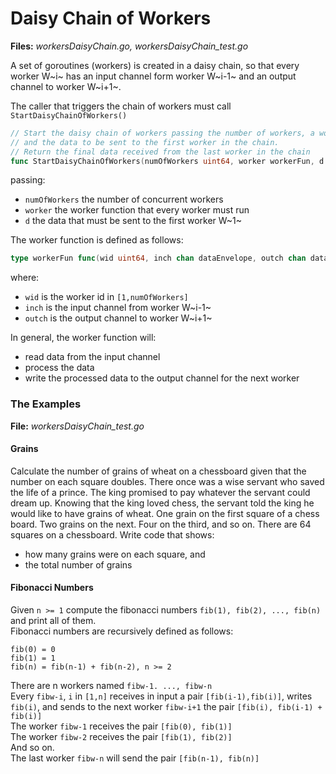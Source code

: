 # Daisy Chain of Workers

**Files:** *workersDaisyChain.go, workersDaisyChain_test.go*

A set of goroutines (workers) is created in a daisy chain, so that every worker W~i~ has an input channel form worker W~i-1~ and an output channel to worker W~i+1~.

The caller that triggers the chain of workers must call `StartDaisyChainOfWorkers()`

```go
// Start the daisy chain of workers passing the number of workers, a workerFun,
// and the data to be sent to the first worker in the chain.
// Return the final data received from the last worker in the chain
func StartDaisyChainOfWorkers(numOfWorkers uint64, worker workerFun, d dataEnvelope) dataEnvelope
```
passing:

- `numOfWorkers` the number of concurrent workers
- `worker` the worker function that every worker must run
- `d` the data that must be sent to the first worker W~1~

The worker function is defined as follows:
```go
type workerFun func(wid uint64, inch chan dataEnvelope, outch chan dataEnvelope)
```
where:

- `wid` is the worker id in `[1,numOfWorkers]`
- `inch` is the input channel from worker W~i-1~
- `outch` is the output channel to worker W~i+1~

In general, the worker function will:

- read data from the input channel
- process the data
- write the processed data to the output channel for the next worker


### The Examples

**File:** *workersDaisyChain_test.go*

#### Grains
Calculate the number of grains of wheat on a chessboard given that the number on each square doubles.
There once was a wise servant who saved the life of a prince.
The king promised to pay whatever the servant could dream up.
Knowing that the king loved chess, the servant told the king he would like to have grains of wheat. One grain on the first square of a chess board. Two grains on the next. Four on the third, and so on.
There are 64 squares on a chessboard.
Write code that shows:

- how many grains were on each square, and
- the total number of grains

#### Fibonacci Numbers
Given `n >= 1` compute the fibonacci numbers `fib(1), fib(2), ..., fib(n)` and print all of them.  
Fibonacci numbers are recursively defined as follows:

````
fib(0) = 0  
fib(1) = 1  
fib(n) = fib(n-1) + fib(n-2), n >= 2  
````

There are n workers named `fibw-1. ..., fibw-n`  
Every `fibw-i`, `i` in `[1,n]` receives in input a pair `[fib(i-1),fib(i)]`, writes
`fib(i)`, and sends to the next worker `fibw-i+1` the pair `[fib(i), fib(i-1) + fib(i)]`  
The worker `fibw-1` receives the pair `[fib(0), fib(1)]`  
The worker `fibw-2` receives the pair `[fib(1), fib(2)]`  
And so on.  
The last worker `fibw-n` will send the pair `[fib(n-1), fib(n)]`  
